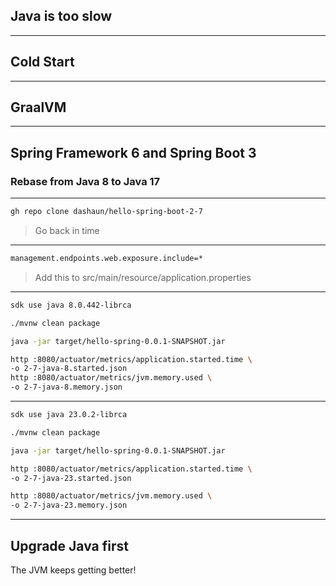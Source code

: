 ## Java is too slow

---

## Cold Start

---

## GraalVM

---

## Spring Framework 6 and Spring Boot 3

### Rebase from Java 8 to Java 17

---

```bash
gh repo clone dashaun/hello-spring-boot-2-7
```
> Go back in time

---

```bash
management.endpoints.web.exposure.include=*
```
>Add this to src/main/resource/application.properties

---

```bash
sdk use java 8.0.442-librca

./mvnw clean package

java -jar target/hello-spring-0.0.1-SNAPSHOT.jar

http :8080/actuator/metrics/application.started.time \
-o 2-7-java-8.started.json
http :8080/actuator/metrics/jvm.memory.used \
-o 2-7-java-8.memory.json
```

---

```bash
sdk use java 23.0.2-librca

./mvnw clean package

java -jar target/hello-spring-0.0.1-SNAPSHOT.jar

http :8080/actuator/metrics/application.started.time \
-o 2-7-java-23.started.json

http :8080/actuator/metrics/jvm.memory.used \
-o 2-7-java-23.memory.json
```

---

## Upgrade Java first

The JVM keeps getting better!
